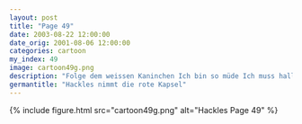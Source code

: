 ```yaml
---
layout: post
title: "Page 49"
date: 2003-08-22 12:00:00
date_orig: 2001-08-06 12:00:00
categories: cartoon
my_index: 49
image: cartoon49g.png
description: "Folge dem weissen Kaninchen Ich bin so müde Ich muss halluzinieren Äh, Hackles, könntest du mir helfen ein paar Programme auf meinem Computer zu installieren Oh Gott hackles hazel"
germantitle: "Hackles nimmt die rote Kapsel"
---
```


{% include figure.html src="cartoon49g.png" alt="Hackles Page 49"  %}
